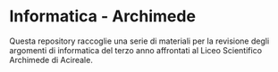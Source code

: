 # Informatica - Archimede

Questa repository raccoglie una serie di materiali per la revisione degli argomenti di informatica del terzo anno affrontati al Liceo Scientifico Archimede di Acireale.

